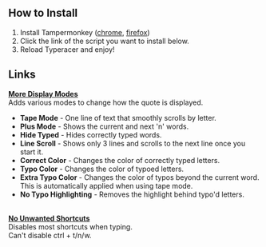 ## How to Install
1. Install Tampermonkey ([chrome](https://chrome.google.com/webstore/detail/tampermonkey/dhdgffkkebhmkfjojejmpbldmpobfkfo), [firefox](https://addons.mozilla.org/firefox/addon/tampermonkey/))
2. Click the link of the script you want to install below.
3. Reload Typeracer and enjoy!

## Links
<b><a href="https://github.com/altrocality/Typeracer/raw/main/more_display_modes.user.js">More Display Modes</a></b>
<br>
Adds various modes to change how the quote is displayed.
- <b>Tape Mode</b> - One line of text that smoothly scrolls by letter.
- <b>Plus Mode</b> - Shows the current and next 'n' words.
- <b>Hide Typed</b> - Hides correctly typed words.
- <b>Line Scroll</b> - Shows only 3 lines and scrolls to the next line once you start it.
- <b>Correct Color</b> - Changes the color of correctly typed letters.
- <b>Typo Color</b> - Changes the color of typoed letters.
- <b>Extra Typo Color</b> - Changes the color of typos beyond the current word. This is automatically applied when using tape mode.
- <b>No Typo Highlighting</b> - Removes the highlight behind typo'd letters.
<br>
<b><a href="https://github.com/altrocality/Typeracer/raw/main/no_unwanted_shortcuts.user.js">No Unwanted Shortcuts</a></b>
<br>
Disables most shortcuts when typing.
<br>
Can't disable ctrl + t/n/w.
